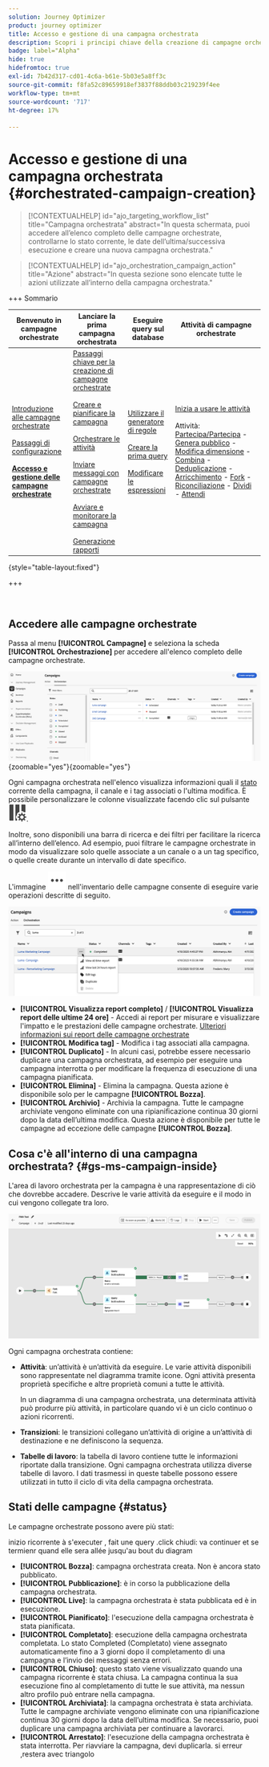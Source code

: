 ```yaml
---
solution: Journey Optimizer
product: journey optimizer
title: Accesso e gestione di una campagna orchestrata
description: Scopri i principi chiave della creazione di campagne orchestrate con Adobe Journey Optimizer
badge: label="Alpha"
hide: true
hidefromtoc: true
exl-id: 7b42d317-cd01-4c6a-b61e-5b03e5a8ff3c
source-git-commit: f8fa52c89659918ef3837f88ddb03c219239f4ee
workflow-type: tm+mt
source-wordcount: '717'
ht-degree: 17%

---
```


# Accesso e gestione di una campagna orchestrata {#orchestrated-campaign-creation}

>[!CONTEXTUALHELP]
>id="ajo_targeting_workflow_list"
>title="Campagna orchestrata"
>abstract="In questa schermata, puoi accedere all’elenco completo delle campagne orchestrate, controllarne lo stato corrente, le date dell’ultima/successiva esecuzione e creare una nuova campagna orchestrata."

>[!CONTEXTUALHELP]
>id="ajo_orchestration_campaign_action"
>title="Azione"
>abstract="In questa sezione sono elencate tutte le azioni utilizzate all’interno della campagna orchestrata."

+++ Sommario

| Benvenuto in campagne orchestrate | Lanciare la prima campagna orchestrata | Eseguire query sul database | Attività di campagne orchestrate |
|---|---|---|---|
| [Introduzione alle campagne orchestrate](gs-orchestrated-campaigns.md)<br/><br/>[Passaggi di configurazione](configuration-steps.md)<br/><br/><b>[Accesso e gestione delle campagne orchestrate](access-manage-orchestrated-campaigns.md)</b> | [Passaggi chiave per la creazione di campagne orchestrate](gs-campaign-creation.md)<br/><br/>[Creare e pianificare la campagna](create-orchestrated-campaign.md)<br/><br/>[Orchestrare le attività](orchestrate-activities.md)<br/><br/>[Inviare messaggi con campagne orchestrate](send-messages.md)<br/><br/>[Avviare e monitorare la campagna](start-monitor-campaigns.md)<br/><br/>[Generazione rapporti](reporting-campaigns.md) | [Utilizzare il generatore di regole](orchestrated-rule-builder.md)<br/><br/>[Creare la prima query](build-query.md)<br/><br/>[Modificare le espressioni](edit-expressions.md) | [Inizia a usare le attività](activities/about-activities.md)<br/><br/>Attività:<br/>[Partecipa/Partecipa](activities/and-join.md) - [Genera pubblico](activities/build-audience.md) - [Modifica dimensione](activities/change-dimension.md) - [Combina](activities/combine.md) - [Deduplicazione](activities/deduplication.md) - [Arricchimento](activities/enrichment.md) - [Fork](activities/fork.md) - [Riconciliazione](activities/reconciliation.md) - [Dividi](activities/split.md) - [Attendi](activities/wait.md) |

{style="table-layout:fixed"}

+++

<br/>

## Accedere alle campagne orchestrate

Passa al menu **[!UICONTROL Campagne]** e seleziona la scheda **[!UICONTROL Orchestrazione]** per accedere all&#39;elenco completo delle campagne orchestrate.

![immagine che mostra l&#39;inventario delle campagne orchestrate](assets/inventory.png){zoomable="yes"}{zoomable="yes"}

Ogni campagna orchestrata nell&#39;elenco visualizza informazioni quali il [stato](#status) corrente della campagna, il canale e i tag associati o l&#39;ultima modifica. È possibile personalizzare le colonne visualizzate facendo clic sul pulsante ![Configura layout](assets/do-not-localize/inventory-configure-layout.svg).

Inoltre, sono disponibili una barra di ricerca e dei filtri per facilitare la ricerca all’interno dell’elenco. Ad esempio, puoi filtrare le campagne orchestrate in modo da visualizzare solo quelle associate a un canale o a un tag specifico, o quelle create durante un intervallo di date specifico.

L&#39;immagine ![ che mostra il pulsante Altre azioni](assets/do-not-localize/rule-builder-icon-more.svg) nell&#39;inventario delle campagne consente di eseguire varie operazioni descritte di seguito.

![immagine dell&#39;inventario delle campagne](assets/inventory-actions.png)

* **[!UICONTROL Visualizza report completo]** / **[!UICONTROL Visualizza report delle ultime 24 ore]** - Accedi ai report per misurare e visualizzare l&#39;impatto e le prestazioni delle campagne orchestrate. [Ulteriori informazioni sui report delle campagne orchestrate](../orchestrated/reporting-campaigns.md)
* **[!UICONTROL Modifica tag]** - Modifica i tag associati alla campagna.
* **[!UICONTROL Duplicato]** - In alcuni casi, potrebbe essere necessario duplicare una campagna orchestrata, ad esempio per eseguire una campagna interrotta o per modificare la frequenza di esecuzione di una campagna pianificata.
* **[!UICONTROL Elimina]** - Elimina la campagna. Questa azione è disponibile solo per le campagne **[!UICONTROL Bozza]**.
* **[!UICONTROL Archivio]** - Archivia la campagna. Tutte le campagne archiviate vengono eliminate con una ripianificazione continua 30 giorni dopo la data dell’ultima modifica. Questa azione è disponibile per tutte le campagne ad eccezione delle campagne **[!UICONTROL Bozza]**.

## Cosa c&#39;è all&#39;interno di una campagna orchestrata? {#gs-ms-campaign-inside}

L&#39;area di lavoro orchestrata per la campagna è una rappresentazione di ciò che dovrebbe accadere. Descrive le varie attività da eseguire e il modo in cui vengono collegate tra loro.

![immagine che mostra un&#39;area di lavoro della campagna orchestrata](assets/canvas-example.png)

Ogni campagna orchestrata contiene:

* **Attività**: un’attività è un’attività da eseguire. Le varie attività disponibili sono rappresentate nel diagramma tramite icone. Ogni attività presenta proprietà specifiche e altre proprietà comuni a tutte le attività.

  In un diagramma di una campagna orchestrata, una determinata attività può produrre più attività, in particolare quando vi è un ciclo continuo o azioni ricorrenti.

* **Transizioni**: le transizioni collegano un’attività di origine a un’attività di destinazione e ne definiscono la sequenza.

* **Tabelle di lavoro**: la tabella di lavoro contiene tutte le informazioni riportate dalla transizione. Ogni campagna orchestrata utilizza diverse tabelle di lavoro. I dati trasmessi in queste tabelle possono essere utilizzati in tutto il ciclo di vita della campagna orchestrata.

## Stati delle campagne {#status}

Le campagne orchestrate possono avere più stati:

inizio ricorrente à s&#39;executer , fait une query .click chiudi: va continuer et se termienr quand elle sera allée jusqu&#39;au bout du diagram


* **[!UICONTROL Bozza]**: campagna orchestrata creata. Non è ancora stato pubblicato.
* **[!UICONTROL Pubblicazione]**: è in corso la pubblicazione della campagna orchestrata.
* **[!UICONTROL Live]**: la campagna orchestrata è stata pubblicata ed è in esecuzione.
* **[!UICONTROL Pianificato]**: l&#39;esecuzione della campagna orchestrata è stata pianificata.
* **[!UICONTROL Completato]**: esecuzione della campagna orchestrata completata. Lo stato Completed (Completato) viene assegnato automaticamente fino a 3 giorni dopo il completamento di una campagna e l’invio dei messaggi senza errori.
* **[!UICONTROL Chiuso]**: questo stato viene visualizzato quando una campagna ricorrente è stata chiusa. La campagna continua la sua esecuzione fino al completamento di tutte le sue attività, ma nessun altro profilo può entrare nella campagna.
* **[!UICONTROL Archiviata]**: la campagna orchestrata è stata archiviata. Tutte le campagne archiviate vengono eliminate con una ripianificazione continua 30 giorni dopo la data dell’ultima modifica. Se necessario, puoi duplicare una campagna archiviata per continuare a lavorarci.
* **[!UICONTROL Arrestato]**: l&#39;esecuzione della campagna orchestrata è stata interrotta. Per riavviare la campagna, devi duplicarla. si erreur ,restera avec triangolo
